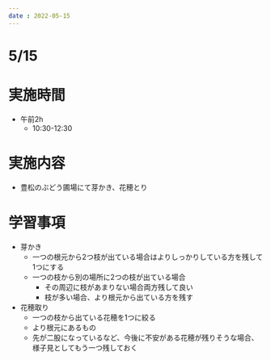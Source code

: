 ```yaml
---
date : 2022-05-15
---
```

# 5/15

# 実施時間

- 午前2h
    - 10:30-12:30

# 実施内容

- 豊松のぶどう圃場にて芽かき、花穂とり

# 学習事項

- 芽かき
    - 一つの根元から2つ枝が出ている場合はよりしっかりしている方を残して1つにする
    - 一つの枝から別の場所に2つの枝が出ている場合
        - その周辺に枝があまりない場合両方残して良い
        - 枝が多い場合、より根元から出ている方を残す
- 花穂取り
    - 一つの枝から出ている花穂を1つに絞る
    - より根元にあるもの
    - 先が二股になっているなど、今後に不安がある花穂が残りそうな場合、様子見としてもう一つ残しておく